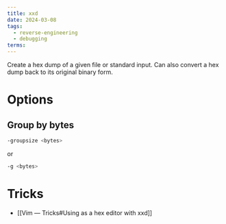 ```yaml
---
title: xxd
date: 2024-03-08
tags:
  - reverse-engineering
  - debugging
terms:
---
```


Create a hex dump of a given file or standard input.
Can also convert a hex dump back to its original binary form.

# Options

## Group by bytes

```sh
-groupsize <bytes>
```

or

```sh
-g <bytes>
```

# Tricks

 - [[Vim — Tricks#Using as a hex editor with xxd]]